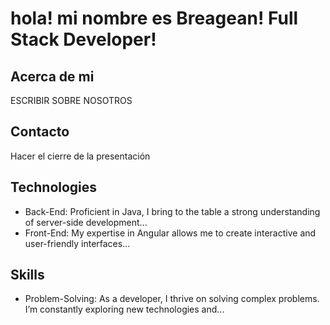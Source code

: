 # hola! mi nombre es Breagean! Full Stack Developer!

## Acerca de mi

ESCRIBIR SOBRE NOSOTROS

## Contacto

Hacer el cierre de la presentación

## Technologies

- Back-End: Proficient in Java, I bring to the table a strong understanding of server-side development...
- Front-End: My expertise in Angular allows me to create interactive and user-friendly interfaces...

## Skills

- Problem-Solving: As a developer, I thrive on solving complex problems. I’m constantly exploring new technologies and...
